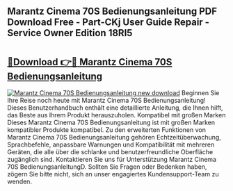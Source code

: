 ## Marantz Cinema 70S Bedienungsanleitung PDF Download Free - Part-CKj User Guide Repair - Service Owner Edition 18RI5

# <h2><a href="http://df2czi.blite.top/?on=Marantz+Cinema+70S+Bedienungsanleitung">🔗Download 👉🔴 Marantz Cinema 70S Bedienungsanleitung</a></h2>

[![Marantz Cinema 70S Bedienungsanleitung new download](https://i.imgur.com/lujVjoI.png)](http://df2czi.blite.top/?on=Marantz+Cinema+70S+Bedienungsanleitung)
Beginnen Sie Ihre Reise noch heute mit Marantz Cinema 70S Bedienungsanleitung! Dieses Benutzerhandbuch enthält eine detaillierte Anleitung, die Ihnen hilft, das Beste aus Ihrem Produkt herauszuholen. Kompatibel mit großen Marken Dieses Marantz Cinema 70S Bedienungsanleitung ist mit großen Marken kompatibler Produkte kompatibel. Zu den erweiterten Funktionen von Marantz Cinema 70S Bedienungsanleitung gehören Echtzeitüberwachung, Sprachbefehle, anpassbare Warnungen und Kompatibilität mit mehreren Geräten, die alle über die schlanke und benutzerfreundliche Oberfläche zugänglich sind. Kontaktieren Sie uns für Unterstützung Marantz Cinema 70S BedienungsanleitungD. Sollten Sie Fragen oder Bedenken haben, zögern Sie bitte nicht, sich an unser engagiertes Kundensupport-Team zu wenden.
